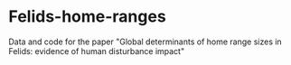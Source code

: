 # Felids-home-ranges
Data and code for the paper "Global determinants of home range sizes in Felids: evidence of human disturbance impact"
